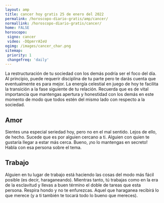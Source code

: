 ```yaml
---
layout: amp
title: cancer hoy gratis 25 de enero del 2022 
permalink: /horoscopo-diario-gratis/amp/cancer/
normallink: /horoscopo-diario-gratis/cancer/
home: FALSE
horoscopo:
 signo: cancer
 video: -DQpmrrAIeU
ogimg: /images/cancer_char.png
sitemap:
 priority: 1
 changefreq: 'daily'
---
```



La restructuración de tu sociedad con los demás podría ser el foco del día. Al principio, puede requerir disciplina de tu parte pero te darás cuenta que eventualmente es para mejor. La energía celestial en juego de hoy te facilita la transición a la fase siguiente de tu relación. Recuerda que es de vital importancia que mantengas apertura y honestidad con los demás en este momento de modo que todos estén del mismo lado con respecto a la sociedad.

## Amor

Sientes una especial seriedad hoy, pero no en el mal sentido. Lejos de ello, de hecho. Sucede que es por alguien cercano a ti. Alguien con quien te gustaría llegar a estar más cerca. Bueno, ¡no lo mantengas en secreto! Habla con esa persona sobre el tema.

## Trabajo

Alguien en tu lugar de trabajo está haciendo las cosas del modo más fácil posible (es decir, haraganeando). Mientras tanto, tú trabajas como en la era de la esclavitud y llevas a buen término el doble de tareas que esta persona. Respira hondo y no te enfurezcas. Aquel que haraganea recibirá lo que merece (y a ti también te tocará todo lo bueno que mereces).